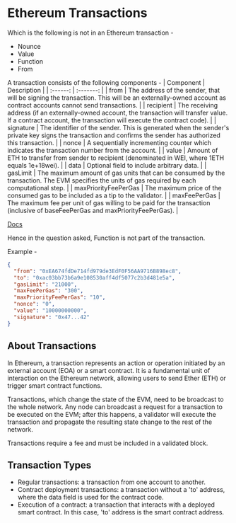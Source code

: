 # Ethereum Transactions
Which is the following is not in an Ethereum transaction -
- Nounce
- Value
- Function
- From

A transaction consists of the following components - 
| Component | Description | 
| :------: | :-------: | 
| from | The address of the sender, that will be signing the transaction. This will be an externally-owned account as contract accounts cannot send transactions. |
| recipient | The receiving address (if an externally-owned account, the transaction will transfer value. If a contract account, the transaction will execute the contract code). |
| signature | The identifier of the sender. This is generated when the sender's private key signs the transaction and confirms the sender has authorized this transaction. |
| nonce | A sequentially incrementing counter which indicates the transaction number from the account. |
| value | Amount of ETH to transfer from sender to recipient (denominated in WEI, where 1ETH equals 1e+18wei). |
| data | Optional field to include arbitrary data. |
| gasLimit | The maximum amount of gas units that can be consumed by the transaction. The EVM specifies the units of gas required by each computational step. |
| maxPriorityFeePerGas | The maximum price of the consumed gas to be included as a tip to the validator. |
| maxFeePerGas | The maximum fee per unit of gas willing to be paid for the transaction (inclusive of baseFeePerGas and maxPriorityFeePerGas). |

[Docs](https://ethereum.org/en/developers/docs/transactions/)

Hence in the question asked, Function is not part of the transaction. 

Example - 
```json
{
  "from": "0xEA674fdDe714fd979de3EdF0F56AA9716B898ec8",
  "to": "0xac03bb73b6a9e108530aff4df5077c2b3d481e5a",
  "gasLimit": "21000",
  "maxFeePerGas": "300",
  "maxPriorityFeePerGas": "10",
  "nonce": "0",
  "value": "10000000000",
  "signature": "0x47...42"
}
```

## About Transactions 

In Ethereum, a transaction represents an action or operation initiated by an external account (EOA) or a smart contract. It is a fundamental unit of interaction on the Ethereum network, allowing users to send Ether (ETH) or trigger smart contract functions.

Transactions, which change the state of the EVM, need to be broadcast to the whole network. Any node can broadcast a request for a transaction to be executed on the EVM; after this happens, a validator will execute the transaction and propagate the resulting state change to the rest of the network.

Transactions require a fee and must be included in a validated block.

## Transaction Types
- Regular transactions: a transaction from one account to another.
- Contract deployment transactions: a transaction without a 'to' address, where the data field is used for the contract code.
- Execution of a contract: a transaction that interacts with a deployed smart contract. In this case, 'to' address is the smart contract address.
  
